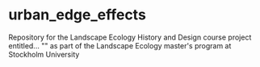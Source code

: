 # urban_edge_effects
Repository for the Landscape Ecology History and Design course project entitled... "" as part of the Landscape Ecology master's program at Stockholm University
